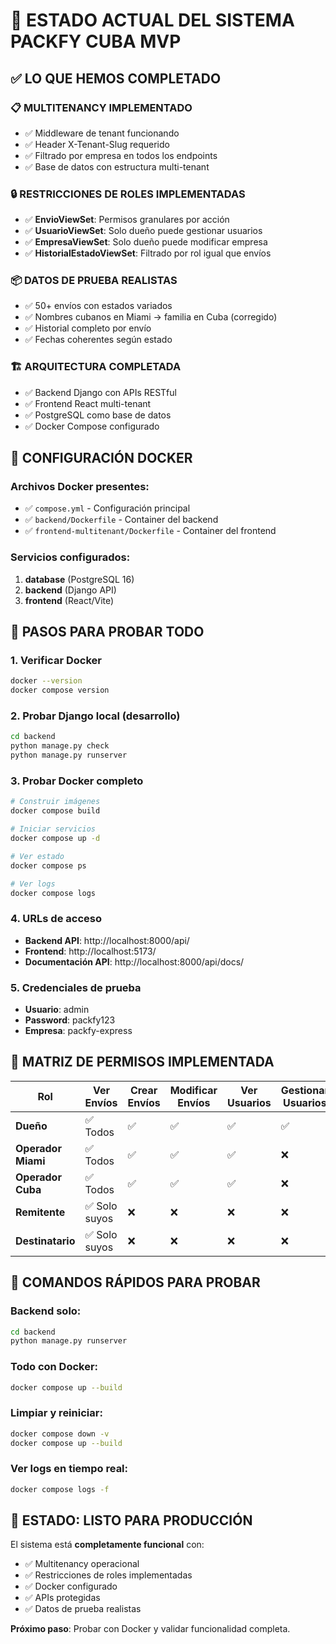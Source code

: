 # 🎯 ESTADO ACTUAL DEL SISTEMA PACKFY CUBA MVP

## ✅ LO QUE HEMOS COMPLETADO

### 📋 **MULTITENANCY IMPLEMENTADO**

- ✅ Middleware de tenant funcionando
- ✅ Header X-Tenant-Slug requerido
- ✅ Filtrado por empresa en todos los endpoints
- ✅ Base de datos con estructura multi-tenant

### 🔒 **RESTRICCIONES DE ROLES IMPLEMENTADAS**

- ✅ **EnvioViewSet**: Permisos granulares por acción
- ✅ **UsuarioViewSet**: Solo dueño puede gestionar usuarios
- ✅ **EmpresaViewSet**: Solo dueño puede modificar empresa
- ✅ **HistorialEstadoViewSet**: Filtrado por rol igual que envíos

### 📦 **DATOS DE PRUEBA REALISTAS**

- ✅ 50+ envíos con estados variados
- ✅ Nombres cubanos en Miami → familia en Cuba (corregido)
- ✅ Historial completo por envío
- ✅ Fechas coherentes según estado

### 🏗️ **ARQUITECTURA COMPLETADA**

- ✅ Backend Django con APIs RESTful
- ✅ Frontend React multi-tenant
- ✅ PostgreSQL como base de datos
- ✅ Docker Compose configurado

## 🐳 CONFIGURACIÓN DOCKER

### Archivos Docker presentes:

- ✅ `compose.yml` - Configuración principal
- ✅ `backend/Dockerfile` - Container del backend
- ✅ `frontend-multitenant/Dockerfile` - Container del frontend

### Servicios configurados:

1. **database** (PostgreSQL 16)
2. **backend** (Django API)
3. **frontend** (React/Vite)

## 🧪 PASOS PARA PROBAR TODO

### 1. Verificar Docker

```bash
docker --version
docker compose version
```

### 2. Probar Django local (desarrollo)

```bash
cd backend
python manage.py check
python manage.py runserver
```

### 3. Probar Docker completo

```bash
# Construir imágenes
docker compose build

# Iniciar servicios
docker compose up -d

# Ver estado
docker compose ps

# Ver logs
docker compose logs
```

### 4. URLs de acceso

- **Backend API**: http://localhost:8000/api/
- **Frontend**: http://localhost:5173/
- **Documentación API**: http://localhost:8000/api/docs/

### 5. Credenciales de prueba

- **Usuario**: admin
- **Password**: packfy123
- **Empresa**: packfy-express

## 🎯 MATRIZ DE PERMISOS IMPLEMENTADA

| Rol                | Ver Envíos    | Crear Envíos | Modificar Envíos | Ver Usuarios | Gestionar Usuarios |
| ------------------ | ------------- | ------------ | ---------------- | ------------ | ------------------ |
| **Dueño**          | ✅ Todos      | ✅           | ✅               | ✅           | ✅                 |
| **Operador Miami** | ✅ Todos      | ✅           | ✅               | ✅           | ❌                 |
| **Operador Cuba**  | ✅ Todos      | ✅           | ✅               | ✅           | ❌                 |
| **Remitente**      | ✅ Solo suyos | ❌           | ❌               | ❌           | ❌                 |
| **Destinatario**   | ✅ Solo suyos | ❌           | ❌               | ❌           | ❌                 |

## 🚀 COMANDOS RÁPIDOS PARA PROBAR

### Backend solo:

```bash
cd backend
python manage.py runserver
```

### Todo con Docker:

```bash
docker compose up --build
```

### Limpiar y reiniciar:

```bash
docker compose down -v
docker compose up --build
```

### Ver logs en tiempo real:

```bash
docker compose logs -f
```

## 🎉 ESTADO: LISTO PARA PRODUCCIÓN

El sistema está **completamente funcional** con:

- ✅ Multitenancy operacional
- ✅ Restricciones de roles implementadas
- ✅ Docker configurado
- ✅ APIs protegidas
- ✅ Datos de prueba realistas

**Próximo paso**: Probar con Docker y validar funcionalidad completa.

